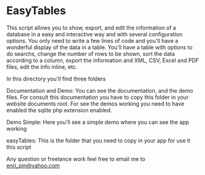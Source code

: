 EasyTables
==========

This script allows you to show, export, and edit the information of a database in a easy and interactive way and with several configuration options. You only need to write a few lines of code and you'll have a wonderful display of the data in a table. You'll have a table with options to do searchs, change the number of rows to be shown, sort the data according to a column, export the information and XML, CSV, Excel and PDF files, edit the info inline, etc.

In this directory you'll find three folders

Documentation and Demo:
You can see the documentation, and the demo files. For consult this documentation you have 
to copy this folder in your website documents root. For see the demos working you need to have 
enabled the sqlite php extension enabled.

Demo Simple:
Here you'll see a simple demo where you can see the app working

easyTables:
This is the folder that you need to copy in your app for use it this script

Any question or freelance work feel free to email me to enri_pin@yahoo.com
